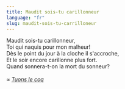 ```yaml
---
title: Maudit sois-tu carillonneur
language: "fr"
slug: maudit-sois-tu-carrilloneur
---
```

Maudit sois-tu carillonneur,   
Toi qui naquis pour mon malheur!   
Dès le point du jour à la cloche il s'accroche,   
Et le soir encore carillonne plus fort.   
Quand sonnera-t-on la mort du sonneur?   
&nbsp;   
*≈ [Tuons le coq](/list/tuons-le-coq)*   
